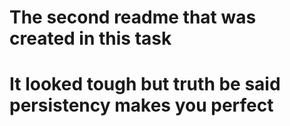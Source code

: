 # The second readme that was created in this task
#
# It looked tough but truth be said persistency makes you perfect

